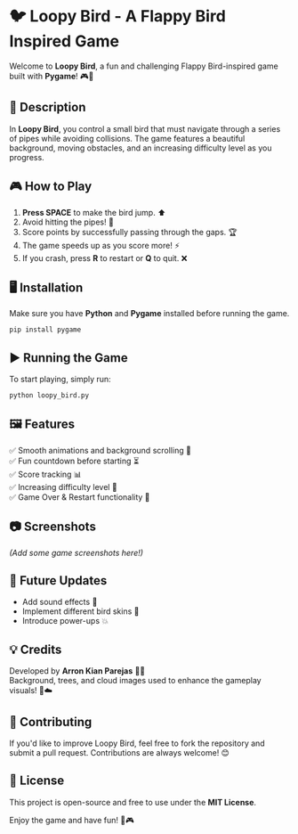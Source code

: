 # 🐦 Loopy Bird - A Flappy Bird Inspired Game

Welcome to **Loopy Bird**, a fun and challenging Flappy Bird-inspired game built with **Pygame**! 🎮🚀

## 📜 Description
In **Loopy Bird**, you control a small bird that must navigate through a series of pipes while avoiding collisions. The game features a beautiful background, moving obstacles, and an increasing difficulty level as you progress. 

## 🎮 How to Play
1. **Press SPACE** to make the bird jump. ⬆️
2. Avoid hitting the pipes! 🚧
3. Score points by successfully passing through the gaps. 🏆
4. The game speeds up as you score more! ⚡
5. If you crash, press **R** to restart or **Q** to quit. ❌

## 🖥️ Installation
Make sure you have **Python** and **Pygame** installed before running the game.

```bash
pip install pygame
```

## ▶️ Running the Game
To start playing, simply run:

```bash
python loopy_bird.py
```

## 🖼️ Features
✅ Smooth animations and background scrolling 🌅  
✅ Fun countdown before starting ⏳  
✅ Score tracking 📊  
✅ Increasing difficulty level 🎯  
✅ Game Over & Restart functionality 🔄  

## 📷 Screenshots
*(Add some game screenshots here!)*

## 📌 Future Updates
- Add sound effects 🎵
- Implement different bird skins 🎨
- Introduce power-ups 💥

## 💡 Credits
Developed by **Arron Kian Parejas** 👨‍💻  
Background, trees, and cloud images used to enhance the gameplay visuals! 🌳☁️

## 🤝 Contributing
If you'd like to improve Loopy Bird, feel free to fork the repository and submit a pull request. Contributions are always welcome! 😊

## 📜 License
This project is open-source and free to use under the **MIT License**.

Enjoy the game and have fun! 🚀🎮
